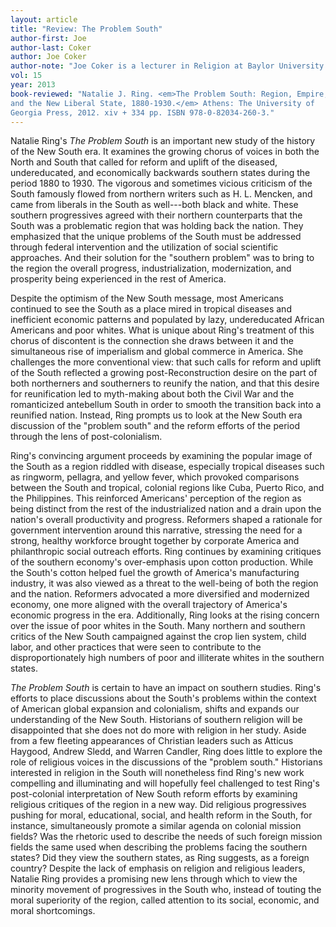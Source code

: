 ```yaml
---
layout: article
title: "Review: The Problem South"
author-first: Joe
author-last: Coker
author: Joe Coker
author-note: "Joe Coker is a lecturer in Religion at Baylor University."
vol: 15
year: 2013
book-reviewed: "Natalie J. Ring. <em>The Problem South: Region, Empire, 
and the New Liberal State, 1880-1930.</em> Athens: The University of 
Georgia Press, 2012. xiv + 334 pp. ISBN 978-0-82034-260-3."
---
```


Natalie Ring's *The Problem South* is an important new study of the
history of the New South era. It examines the growing chorus of voices
in both the North and South that called for reform and uplift of the
diseased, undereducated, and economically backwards southern states
during the period 1880 to 1930. The vigorous and sometimes vicious
criticism of the South famously flowed from northern writers such as H.
L. Mencken, and came from liberals in the South as well---both black and
white. These southern progressives agreed with their northern
counterparts that the South was a problematic region that was holding
back the nation. They emphasized that the unique problems of the South
must be addressed through federal intervention and the utilization of
social scientific approaches. And their solution for the "southern
problem" was to bring to the region the overall progress,
industrialization, modernization, and prosperity being experienced in
the rest of America.

Despite the optimism of the New South message, most Americans continued
to see the South as a place mired in tropical diseases and inefficient
economic patterns and populated by lazy, undereducated African Americans
and poor whites. What is unique about Ring's treatment of this chorus of
discontent is the connection she draws between it and the simultaneous
rise of imperialism and global commerce in America. She challenges the
more conventional view: that such calls for reform and uplift of the
South reflected a growing post-Reconstruction desire on the part of both
northerners and southerners to reunify the nation, and that this desire
for reunification led to myth-making about both the Civil War and the
romanticized antebellum South in order to smooth the transition back
into a reunified nation. Instead, Ring prompts us to look at the New
South era discussion of the "problem south" and the reform efforts of
the period through the lens of post-colonialism.

Ring's convincing argument proceeds by examining the popular image of
the South as a region riddled with disease, especially tropical diseases
such as ringworm, pellagra, and yellow fever, which provoked comparisons
between the South and tropical, colonial regions like Cuba, Puerto Rico,
and the Philippines. This reinforced Americans' perception of the region
as being distinct from the rest of the industrialized nation and a drain
upon the nation's overall productivity and progress. Reformers shaped a
rationale for government intervention around this narrative, stressing
the need for a strong, healthy workforce brought together by corporate
America and philanthropic social outreach efforts. Ring continues by
examining critiques of the southern economy's over-emphasis upon cotton
production. While the South's cotton helped fuel the growth of America's
manufacturing industry, it was also viewed as a threat to the well-being
of both the region and the nation. Reformers advocated a more
diversified and modernized economy, one more aligned with the overall
trajectory of America's economic progress in the era. Additionally, Ring
looks at the rising concern over the issue of poor whites in the South.
Many northern and southern critics of the New South campaigned against
the crop lien system, child labor, and other practices that were seen to
contribute to the disproportionately high numbers of poor and illiterate
whites in the southern states.

*The Problem South* is certain to have an impact on southern studies.
Ring's efforts to place discussions about the South's problems within
the context of American global expansion and colonialism, shifts and
expands our understanding of the New South. Historians of southern
religion will be disappointed that she does not do more with religion in
her study. Aside from a few fleeting appearances of Christian leaders
such as Atticus Haygood, Andrew Sledd, and Warren Candler, Ring does
little to explore the role of religious voices in the discussions of the
"problem south." Historians interested in religion in the South will
nonetheless find Ring's new work compelling and illuminating and will
hopefully feel challenged to test Ring's post-colonial interpretation of
New South reform efforts by examining religious critiques of the region
in a new way. Did religious progressives pushing for moral, educational,
social, and health reform in the South, for instance, simultaneously
promote a similar agenda on colonial mission fields? Was the rhetoric
used to describe the needs of such foreign mission fields the same used
when describing the problems facing the southern states? Did they view
the southern states, as Ring suggests, as a foreign country? Despite the
lack of emphasis on religion and religious leaders, Natalie Ring
provides a promising new lens through which to view the minority
movement of progressives in the South who, instead of touting the moral
superiority of the region, called attention to its social, economic, and
moral shortcomings.
